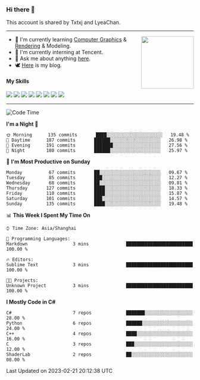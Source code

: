 ### Hi there 👋

This account is shared by Txtxj and LyeaChan.

---

<img align="right" height="141" src="https://github-readme-stats.vercel.app/api?username=txtxj&theme=tokyonight&show_icons=true&count_private=true">

- 🌱 I'm currently learning [Computer Graphics](https://github.com/txtxj/GAMES101) & [Rendering](https://github.com/txtxj/GAMES202) & 
Modeling.
- 🐶 I'm currently interning at Tencent.
- 💬 Ask me about anything [here](https://github.com/txtxj/txtxj/issues).
- 🕊️ [Here](https://txtxj.top) is my blog.

#### My Skills

![](https://img.shields.io/badge/C%23-239120?logo=csharp&logoColor=fff)
![](https://img.shields.io/badge/Unity-000000?logo=unity&logoColor=fff)
![](https://img.shields.io/badge/Python-3e74a2?logo=python&logoColor=fff)
![](https://img.shields.io/badge/C++-65318e?logo=cplusplus&logoColor=fff)
![](https://img.shields.io/badge/C-5654a2?logo=c&logoColor=fff)
![](https://img.shields.io/badge/Blender-f5792a?logo=blender&logoColor=fff)
![](https://img.shields.io/badge/OpenJDK-ffffff?logo=openjdk&logoColor=000)
![](https://img.shields.io/badge/SQL-cc2927?logo=microsoftsqlserver&logoColor=fff)

---

<!--START_SECTION:waka-->
![Code Time](http://img.shields.io/badge/Code%20Time-661%20hrs%2027%20mins-blue)

**I'm a Night 🦉** 

```text
🌞 Morning      135 commits       ████░░░░░░░░░░░░░░░░░░░░░   19.48 % 
🌆 Daytime      187 commits       ██████░░░░░░░░░░░░░░░░░░░   26.98 % 
🌃 Evening      191 commits       ███████░░░░░░░░░░░░░░░░░░   27.56 % 
🌙 Night        180 commits       ██████░░░░░░░░░░░░░░░░░░░   25.97 % 

```
📅 **I'm Most Productive on Sunday** 

```text
Monday          67 commits       ██░░░░░░░░░░░░░░░░░░░░░░░   09.67 % 
Tuesday         85 commits       ███░░░░░░░░░░░░░░░░░░░░░░   12.27 % 
Wednesday       68 commits       ██░░░░░░░░░░░░░░░░░░░░░░░   09.81 % 
Thursday       127 commits       ████░░░░░░░░░░░░░░░░░░░░░   18.33 % 
Friday         110 commits       ████░░░░░░░░░░░░░░░░░░░░░   15.87 % 
Saturday       101 commits       ███░░░░░░░░░░░░░░░░░░░░░░   14.57 % 
Sunday         135 commits       ████░░░░░░░░░░░░░░░░░░░░░   19.48 % 

```


📊 **This Week I Spent My Time On** 

```text
⌚︎ Time Zone: Asia/Shanghai

💬 Programming Languages: 
Markdown                 3 mins              █████████████████████████   100.00 % 

🔥 Editors: 
Sublime Text             3 mins              █████████████████████████   100.00 % 

🐱‍💻 Projects: 
Unknown Project          3 mins              █████████████████████████   100.00 % 

```

**I Mostly Code in C#** 

```text
C#                       7 repos             ███████░░░░░░░░░░░░░░░░░░   28.00 % 
Python                   6 repos             ██████░░░░░░░░░░░░░░░░░░░   24.00 % 
C++                      4 repos             ████░░░░░░░░░░░░░░░░░░░░░   16.00 % 
C                        3 repos             ███░░░░░░░░░░░░░░░░░░░░░░   12.00 % 
ShaderLab                2 repos             ██░░░░░░░░░░░░░░░░░░░░░░░   08.00 % 

```



 Last Updated on 2023-02-21 20:12:38 UTC
<!--END_SECTION:waka-->
